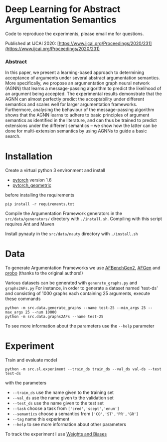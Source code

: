 # Deep Learning for Abstract Argumentation Semantics
Code to reproduce the experiments, please email me for questions.

Published at IJCAI 2020: [https://www.ijcai.org/Proceedings/2020/231](https://www.ijcai.org/Proceedings/2020/231)


### Abstract
In this paper, we present a learning-based approach to determining acceptance of arguments under several abstract argumentation semantics. More specifically, we propose an argumentation graph neural network (AGNN) that learns a message-passing algorithm to predict the likelihood of an argument being accepted. The experimental results demonstrate that the AGNN can almost perfectly predict the acceptability under different semantics and scales well for larger argumentation frameworks. Furthermore, analysing the behaviour of the message-passing algorithm shows that the AGNN learns to adhere to basic principles of argument semantics as identified in the literature, and can thus be trained to predict extensions under the different semantics – we show how the latter can be done for multi-extension semantics by using AGNNs to guide a basic search.


# Installation
Create a virtual python 3 environment and install
* [pytorch](https://pytorch.org/) version 1.6 
* [pytorch_geometric](https://github.com/rusty1s/pytorch_geometric)

before installing the requirements
```
pip install -r requirements.txt
```

Compile the Argumentation Framework generators in the `src/data/generators/` directory with `./install.sh`. Compiling with this script requires Ant and Maven


Install pynauty in the `src/data/nauty` directory with `./install.sh`

# Data
To generate Argumentation Frameworks we use [AFBenchGen2](https://sourceforge.net/projects/afbenchgen/), [AFGen](http://argumentationcompetition.org/2019/papers/ICCMA19_paper_3.pdf) and [probo](https://sourceforge.net/projects/probo/) (thanks to the original authors!)

Various datasets can be generated with `generate_graphs.py` and `graphs2AFs.py`
For instance, in order to generate a dataset named 'test-ds' and consisting of 1000 graphs each containing 25 arguments, execute these commands
```
python -m src.data.generate_graphs --name test-25 --min_args 25 --max_args 25 --num 10000
python -m src.data.graphs2AFs --name test-25
```

To see more information about the parameters use the `--help` parameter

# Experiment

Train and evaluate model

```
python -m src.sl.experiment --train_ds train_ds --val_ds val-ds --test test-ds
```

with the parameters
* `--train_ds` use the name given to the training set
* `--val_ds` use the name given to the validation set
* `--test_ds` use the name given to the test set
* `--task` choose a task from `['cred','scept','enum']`
* `--semantics` choose a semantics from `['CO','ST','PR','GR']`
* `--tag` name this experiment
* `--help` to see more information about other parameters

To track the experiment I use [Weights and Biases](https://wandb.ai/)